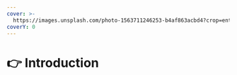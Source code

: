 ```yaml
---
cover: >-
  https://images.unsplash.com/photo-1563711246253-b4af863acbd4?crop=entropy&cs=srgb&fm=jpg&ixid=M3wxOTcwMjR8MHwxfHNlYXJjaHwzfHxmbGFnc3xlbnwwfHx8fDE3MTA2MzMzNjd8MA&ixlib=rb-4.0.3&q=85
coverY: 0
---
```


# 👉 Introduction

